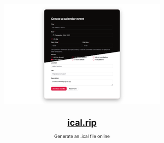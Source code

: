 ![Screenshot](.github/assets/screenshot.png)

<h1 align="center"><a href="https://ical.rip/">ical.rip</a></h1>

<p align="center">Generate an .ical file online</p>
